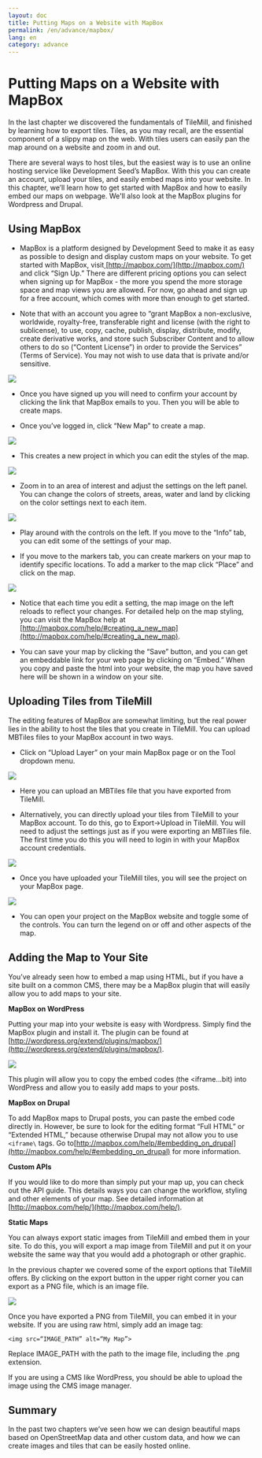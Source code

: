 ```yaml
---
layout: doc
title: Putting Maps on a Website with MapBox
permalink: /en/advance/mapbox/
lang: en
category: advance
---
```


Putting Maps on a Website with MapBox
=========================================

In the last chapter we discovered the fundamentals of TileMill, and
finished by learning how to export tiles. Tiles, as you may recall, are
the essential component of a slippy map on the web. With tiles users
can easily pan the map around on a website and zoom in and out.

There are several ways to host tiles, but the easiest way is to use an
online hosting service like Development Seed’s MapBox. With this you
can create an account, upload your tiles, and easily embed maps into
your website. In this chapter, we’ll learn how to get started with
MapBox and how to easily embed our maps on webpage. We'll also look at
the MapBox plugins for Wordpress and Drupal.

Using MapBox
-----------------

* MapBox is a platform designed by Development Seed to make it as easy
as possible to design and display custom maps on your website. To
get started with MapBox,
visit[ ](http://mapbox.com/)[http://mapbox.com/](http://mapbox.com/) and
click “Sign Up.” There are different pricing options you can select
when signing up for MapBox - the more you spend the more storage
space and map views you are allowed. For now, go ahead and sign up
for a free account, which comes with more than enough to get
started.

* Note that with an account you agree to “grant MapBox a
non-exclusive, worldwide, royalty-free, transferable right and
license (with the right to sublicense), to use, copy, cache,
publish, display, distribute, modify, create derivative works, and
store such Subscriber Content and to allow others to do so (“Content
License”) in order to provide the Services” (Terms of Service). You
may not wish to use data that is private and/or sensitive.

![]({{site.baseurl}}/images/en_adv_ch3_image10.png)

* Once you have signed up you will need to confirm your account by
clicking the link that MapBox emails to you. Then you will be able
to create maps.

* Once you’ve logged in, click “New Map” to create a map.

![]({{site.baseurl}}/images/en_adv_ch3_image08.png)

* This creates a new project in which you can edit the styles of the
map.

![]({{site.baseurl}}/images/en_adv_ch3_image03.png)

* Zoom in to an area of interest and adjust the settings on the left
panel. You can change the colors of streets, areas, water and land
by clicking on the color settings next to each item.

![]({{site.baseurl}}/images/en_adv_ch3_image02.png)

* Play around with the controls on the left. If you move to the
“Info” tab, you can edit some of the settings of your map.

* If you move to the markers tab, you can create markers on your map
to identify specific locations. To add a marker to the map click
“Place” and click on the map.

![]({{site.baseurl}}/images/en_adv_ch3_image06.png)

* Notice that each time you edit a setting, the map image on the left
reloads to reflect your changes. For detailed help on the map
styling, you can visit the MapBox help
at [http://mapbox.com/help/#creating_a_new_map](http://mapbox.com/help/#creating_a_new_map).

* You can save your map by clicking the “Save” button, and you can get
an embeddable link for your web page by clicking on “Embed.” When
you copy and paste the html into your website, the map you have
saved here will be shown in a window on your site.

Uploading Tiles from TileMill
------------------------------------

The editing features of MapBox are somewhat limiting, but the real power
lies in the ability to host the tiles that you create in TileMill. You
can upload MBTiles files to your MapBox account in two ways.

* Click on “Upload Layer” on your main MapBox page or on the Tool dropdown
menu.

![]({{site.baseurl}}/images/en_adv_ch3_image07.png)

* Here you can upload an MBTiles file that you have exported from
TileMill.

* Alternatively, you can directly upload your tiles from TileMill to your
MapBox account. To do this, go to Export->Upload in TileMill. You
will need to adjust the settings just as if you were exporting an
MBTiles file. The first time you do this you will need to login in with
your MapBox account credentials.

![]({{site.baseurl}}/images/en_adv_ch3_image04.png)

* Once you have uploaded your TileMill tiles, you will see the project on
your MapBox page.

![]({{site.baseurl}}/images/en_adv_ch3_image09.png)

* You can open your project on the MapBox website and toggle some of the
controls. You can turn the legend on or off and other aspects of the
map.

Adding the Map to Your Site
---------------------------------

You’ve already seen how to embed a map using HTML, but if you have a
site built on a common CMS, there may be a MapBox plugin that will
easily allow you to add maps to your site.

**MapBox on WordPress**

Putting your map into your website is easy with Wordpress. Simply find
the MapBox plugin and install it. The plugin can be found at
[http://wordpress.org/extend/plugins/mapbox/](http://wordpress.org/extend/plugins/mapbox/).

![]({{site.baseurl}}/images/en_adv_ch3_image01.png)

This plugin will allow you to copy the embed codes (the \<iframe...bit)
into WordPress and allow you to easily add maps to your posts.

**MapBox on Drupal**

To add MapBox maps to Drupal posts, you can paste the embed code
directly in. However, be sure to look for the editing format “Full
HTML” or “Extended HTML,” because otherwise Drupal may not allow you to
use `<iframe\` tags. Go
to[http://mapbox.com/help/#embedding_on_drupal](http://mapbox.com/help/#embedding_on_drupal)
for more information.

**Custom APIs**

If you would like to do more than simply put your map up, you can check
out the API guide. This details ways you can change the workflow,
styling and other elements of your map. See detailed information at
[http://mapbox.com/help/](http://mapbox.com/help/).

**Static Maps**

You can always export static images from TileMill and embed them in your
site. To do this, you will export a map image from TileMill and put it
on your website the same way that you would add a photograph or other
graphic.

In the previous chapter we covered some of the export options that
TileMill offers. By clicking on the export button in the upper right
corner you can export as a PNG file, which is an image file.

![]({{site.baseurl}}/images/en_adv_ch3_image00.png)

Once you have exported a PNG from TileMill, you can embed it in your
website. If you are using raw html, simply add an image tag:

    <img src=“IMAGE_PATH” alt=“My Map”>

Replace IMAGE_PATH with the path to the image file, including the .png
extension.

If you are using a CMS like WordPress, you should be able to upload the
image using the CMS image manager.

Summary
--------------

In the past two chapters we’ve seen how we can design beautiful maps
based on OpenStreetMap data and other custom data, and how we can create
images and tiles that can be easily hosted online.